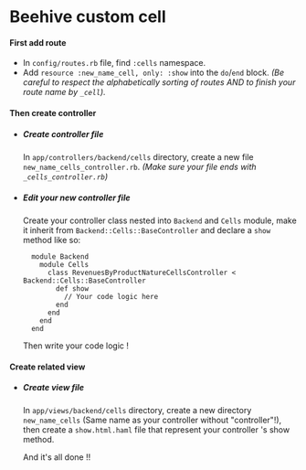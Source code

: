 # Beehive custom cell

#### First add route

 - In `config/routes.rb` file, find `:cells` namespace.
 - Add `resource :new_name_cell, only: :show` into the `do`/`end` block. _(Be careful to respect the alphabetically sorting of routes AND to finish your route name by `_cell`)._

#### Then create controller

 - ##### Create controller file

   In `app/controllers/backend/cells` directory, create a new file `new_name_cells_controller.rb`. _(Make sure your file ends with `_cells_controller.rb`)_

 - ##### Edit your new controller file

   Create your controller class nested into `Backend` and `Cells` module, make it inherit from `Backend::Cells::BaseController` and declare a `show` method like so:
   ```
     module Backend
       module Cells
         class RevenuesByProductNatureCellsController < Backend::Cells::BaseController
           def show
             // Your code logic here
           end
         end
       end
     end
   ```
   Then write your code logic !

#### Create related view

 - ##### Create view file

   In `app/views/backend/cells` directory, create a new directory `new_name_cells` (Same name as your controller without "controller"!), then create a `show.html.haml` file that represent your controller 's show method.

   And it's all done !!